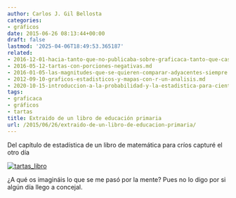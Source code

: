 ```yaml
---
author: Carlos J. Gil Bellosta
categories:
- gráficos
date: 2015-06-26 08:13:44+00:00
draft: false
lastmod: '2025-04-06T18:49:53.365187'
related:
- 2016-12-01-hacia-tanto-que-no-publicaba-sobre-graficaca-tanto-que-casi-ni-me-acordaba.md
- 2016-05-12-tartas-con-porciones-negativas.md
- 2016-01-05-las-magnitudes-que-se-quieren-comparar-adyacentes-siempre.md
- 2012-09-10-graficos-estadisticos-y-mapas-con-r-un-analisis.md
- 2020-10-15-introduccion-a-la-probabilidad-y-la-estadistica-para-cientificos-de-datos-primera-entrega.md
tags:
- graficaca
- gráficos
- tartas
title: Extraido de un libro de educación primaria
url: /2015/06/26/extraido-de-un-libro-de-educacion-primaria/
---
```


Del capítulo de estadística de un libro de matemática para críos capturé el otro día

[![tartas_libro](/wp-uploads/2015/06/tartas_libro.jpg)
](/wp-uploads/2015/06/tartas_libro.jpg)

¿A qué os imagináis lo que se me pasó por la mente? Pues no lo digo por si algún día llego a concejal.
